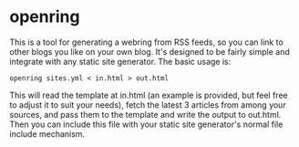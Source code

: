 # openring

This is a tool for generating a webring from RSS feeds, so you can link to
other blogs you like on your own blog. It's designed to be fairly simple and
integrate with any static site generator. The basic usage is:

```
openring sites.yml < in.html > out.html
```

This will read the template at in.html (an example is provided, but feel free to
adjust it to suit your needs), fetch the latest 3 articles from among your
sources, and pass them to the template and write the output to out.html. Then
you can include this file with your static site generator's normal file include
mechanism.

